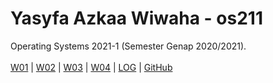 # Yasyfa Azkaa Wiwaha - os211
Operating Systems 2021-1 (Semester Genap 2020/2021).
<br><br>
[W01](w01.md) |
[W02](w02.md) |
[W03](w03.md) |
[W04](w04.md) |
[LOG](TXT/mylog.txt) | 
[GitHub](https://github.com/YasyfaWiwaha/os211)
